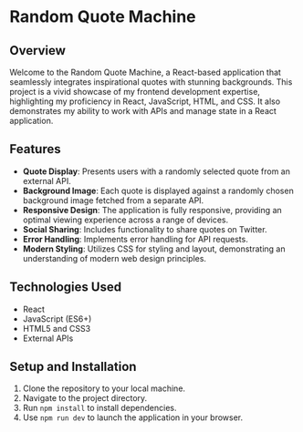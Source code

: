 # Random Quote Machine

## Overview

Welcome to the Random Quote Machine, a React-based application that seamlessly integrates inspirational quotes with stunning backgrounds. This project is a vivid showcase of my frontend development expertise, highlighting my proficiency in React, JavaScript, HTML, and CSS. It also demonstrates my ability to work with APIs and manage state in a React application.

## Features

- **Quote Display**: Presents users with a randomly selected quote from an external API.
- **Background Image**: Each quote is displayed against a randomly chosen background image fetched from a separate API.
- **Responsive Design**: The application is fully responsive, providing an optimal viewing experience across a range of devices.
- **Social Sharing**: Includes functionality to share quotes on Twitter.
- **Error Handling**: Implements error handling for API requests.
- **Modern Styling**: Utilizes CSS for styling and layout, demonstrating an understanding of modern web design principles.

## Technologies Used

- React
- JavaScript (ES6+)
- HTML5 and CSS3
- External APIs

## Setup and Installation

1. Clone the repository to your local machine.
2. Navigate to the project directory.
3. Run `npm install` to install dependencies.
4. Use `npm run dev` to launch the application in your browser.
